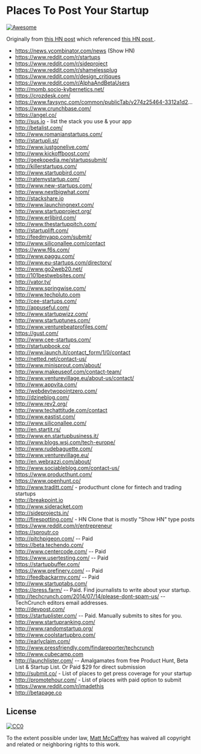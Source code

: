 # Places To Post Your Startup

[![Awesome](https://cdn.rawgit.com/sindresorhus/awesome/d7305f38d29fed78fa85652e3a63e154dd8e8829/media/badge.svg)](https://github.com/sindresorhus/awesome)


Originally from [this HN post](https://news.ycombinator.com/item?id=7248460) which referenced [this HN post ](https://news.ycombinator.com/item?id=6492109).

* https://news.ycombinator.com/news (Show HN)
* https://www.reddit.com/r/startups
* https://www.reddit.com/r/sideproject
* https://www.reddit.com/r/shamelessplug
* https://www.reddit.com/r/design_critiques
* https://www.reddit.com/r/AlphaAndBetaUsers
* http://momb.socio-kybernetics.net/
* https://crozdesk.com/
* https://www.favsync.com/common/publicTab/v274z25464-3312a1d2...
* https://www.crunchbase.com/
* https://angel.co/
* http://sus.io - list the stack you use & your app
* http://betalist.com/
* http://www.romanianstartups.com/
* http://startupli.st/
* http://www.justgonelive.com/
* http://www.kickoffboost.com/
* http://geekopedia.me/startupsubmit/
* http://killerstartups.com/
* http://www.startupbird.com/
* http://ratemystartup.com/
* http://www.new-startups.com/
* http://www.nextbigwhat.com/
* http://stackshare.io
* http://www.launchingnext.com/
* http://www.startupproject.org/
* http://www.erlibird.com/
* http://www.thestartuppitch.com/
* http://startuplift.com/
* http://feedmyapp.com/submit/
* http://www.siliconallee.com/contact
* https://www.f6s.com/
* http://www.paggu.com/
* http://www.eu-startups.com/directory/
* http://www.go2web20.net/
* http://101bestwebsites.com/
* http://vator.tv/
* http://www.springwise.com/
* http://www.techpluto.com
* http://cee-startups.com/
* http://appuseful.com/
* http://www.startupwizz.com/
* http://www.startuptunes.com/
* http://www.venturebeatprofiles.com/
* https://gust.com/
* http://www.cee-startups.com/
* http://startupbook.co/
* http://www.launch.it/contact_form/1/0/contact
* http://netted.net/contact-us/
* http://www.minisprout.com/about/
* http://www.makeuseof.com/contact-team/
* http://www.venturevillage.eu/about-us/contact/
* http://www.appvita.com/
* http://webdevtwopointzero.com/
* http://dzineblog.com/
* http://www.rev2.org/
* http://www.techattitude.com/contact
* http://www.eastist.com/
* http://www.siliconallee.com/
* http://en.startit.rs/
* http://www.en.startupbusiness.it/
* http://www.blogs.wsj.com/tech-europe/
* http://www.rudebaguette.com/
* http://www.venturevillage.eu/
* http://en.webrazzi.com/about/
* http://www.sociableblog.com/contact-us/
* https://www.producthunt.com/
* https://www.openhunt.co/
* http://www.traditt.com/ - producthunt clone for fintech and trading startups
* http://breakpoint.io
* http://www.sideracket.com
* http://sideprojects.in/
* http://firespotting.com/ - HN Clone that is mostly "Show HN" type posts
* https://www.reddit.com/r/entrepreneur
* https://sproutr.co
* http://pitchpigeon.com/ -- Paid
* https://beta.techendo.com/
* http://www.centercode.com/ -- Paid
* https://www.usertesting.com/ -- Paid
* https://startupbuffer.com/
* https://www.prefinery.com/ -- Paid
* http://feedbackarmy.com/ -- Paid
* http://www.startuptabs.com/
* https://press.farm/ -- Paid. Find journalists to write about your startup.
* http://techcrunch.com/2014/07/14/please-dont-spam-us/ -- TechCrunch editors email addresses.
* http://devpost.com/
* https://startuplister.com/  -- Paid. Manually submits to sites for you.
* http://www.startupranking.com/
* http://www.randomstartup.org/
* http://www.coolstartupbro.com/
* http://earlyclaim.com/
* http://www.pressfriendly.com/findareporter/techcrunch
* http://www.cubecamp.com
* http://launchlister.com/ -- Amalgamates from free Product Hunt, Beta List & Startup List. Or Paid $29 for direct submission
* http://submit.co/ - List of places to get press coverage for your startup
* http://promotehour.com/ - List of places with paid option to submit
* https://www.reddit.com/r/imadethis
* http://betapage.co


## License

[![CC0](http://i.creativecommons.org/p/zero/1.0/88x31.png)](http://creativecommons.org/publicdomain/zero/1.0/)

To the extent possible under law, [Matt McCaffrey](http://www.mattmccaffrey.com/) has waived all copyright and related or neighboring rights to this work.

